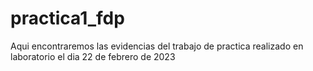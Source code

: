 # practica1_fdp
Aqui encontraremos las evidencias del trabajo de practica realizado en laboratorio el dia 22 de febrero de 2023
